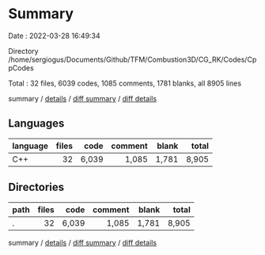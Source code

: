 # Summary

Date : 2022-03-28 16:49:34

Directory /home/sergiogus/Documents/Github/TFM/Combustion3D/CG_RK/Codes/CppCodes

Total : 32 files,  6039 codes, 1085 comments, 1781 blanks, all 8905 lines

summary / [details](details.md) / [diff summary](diff.md) / [diff details](diff-details.md)

## Languages
| language | files | code | comment | blank | total |
| :--- | ---: | ---: | ---: | ---: | ---: |
| C++ | 32 | 6,039 | 1,085 | 1,781 | 8,905 |

## Directories
| path | files | code | comment | blank | total |
| :--- | ---: | ---: | ---: | ---: | ---: |
| . | 32 | 6,039 | 1,085 | 1,781 | 8,905 |

summary / [details](details.md) / [diff summary](diff.md) / [diff details](diff-details.md)